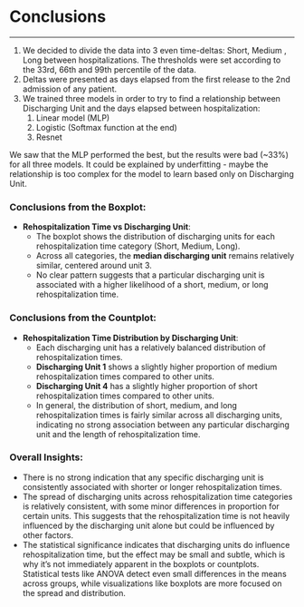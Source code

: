 # Conclusions
***
1. We decided to divide the data into 3 even time-deltas: Short, Medium , Long between hospitalizations. 
The thresholds were set according to the 33rd, 66th and 99th percentile of the data.
2. Deltas were presented as days elapsed from the first release to the 2nd admission of any patient.
3. We trained three models in order to try to find a relationship between Discharging Unit and the days elapsed between hospitalization:
   1. Linear model (MLP)
   2. Logistic (Softmax function at the end)
   3. Resnet

We saw that the MLP performed the best, but the results were bad (~33%) for all three models. It could be explained by underfitting - maybe the relationship is too complex for the model to learn based only on Discharging Unit.


### Conclusions from the Boxplot:

- **Rehospitalization Time vs Discharging Unit**:
  - The boxplot shows the distribution of discharging units for each rehospitalization time category (Short, Medium, Long).
  - Across all categories, the **median discharging unit** remains relatively similar, centered around unit 3.
  - No clear pattern suggests that a particular discharging unit is associated with a higher likelihood of a short, medium, or long rehospitalization time.

### Conclusions from the Countplot:

- **Rehospitalization Time Distribution by Discharging Unit**:
  - Each discharging unit has a relatively balanced distribution of rehospitalization times.
  - **Discharging Unit 1** shows a slightly higher proportion of medium rehospitalization times compared to other units.
  - **Discharging Unit 4** has a slightly higher proportion of short rehospitalization times compared to other units.
  - In general, the distribution of short, medium, and long rehospitalization times is fairly similar across all discharging units, indicating no strong association between any particular discharging unit and the length of rehospitalization time.

### Overall Insights:

- There is no strong indication that any specific discharging unit is consistently associated with shorter or longer rehospitalization times.
- The spread of discharging units across rehospitalization time categories is relatively consistent, with some minor differences in proportion for certain units. This suggests that the rehospitalization time is not heavily influenced by the discharging unit alone but could be influenced by other factors.
- The statistical significance indicates that discharging units do influence rehospitalization time, but the effect may be small and subtle, which is why it’s not immediately apparent in the boxplots or countplots.
Statistical tests like ANOVA detect even small differences in the means across groups, while visualizations like boxplots are more focused on the spread and distribution.